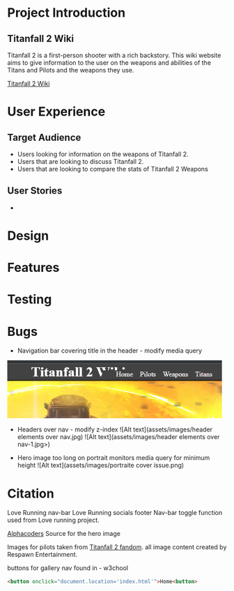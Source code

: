 # Project Introduction

## Titanfall 2 Wiki

Titanfall 2 is a first-person shooter with a rich backstory. This wiki website aims to give information to the user on the weapons and abilities of the Titans and Pilots and the weapons they use.

[Titanfall 2 Wiki](https://mulloo.github.io/Titanfall-2-Weapon-Wiki/)

# User Experience

## Target Audience

- Users looking for information on the weapons of Titanfall 2.
- Users that are looking to discuss Titanfall 2.
- Users that are looking to compare the stats of Titanfall 2 Weapons

## User Stories

-

# Design

# Features

# Testing

# Bugs

- Navigation bar covering title in the header   - modify media query

![Alt text](<assets/images/nav bar covering header issue.png>)

- Headers over nav - modify z-index
![Alt text](assets/images/header elements over nav.jpg)
![Alt text](assets/images/header elements over nav-1.jpg>)

- Hero image too long on portrait monitors media query for minimum height
![Alt text](assets/images/portraite cover issue.png)

# Citation

Love Running nav-bar
Love Running socials footer
Nav-bar toggle function used from Love running project.

[Alphacoders](https://wall.alphacoders.com/big.php?i=519153) Source for the hero image

Images for pilots taken from [Titanfall 2 fandom](https://titanfall2.fandom.com/wiki/Titanfall_2_Wiki).
all image content created by Respawn Entertainment.

buttons for gallery nav found in - w3chool

```html
<button onclick="document.location='index.html'">Home<button>
```
